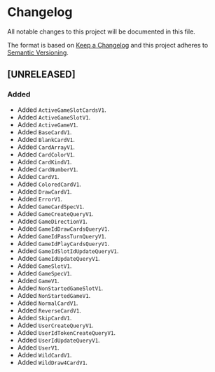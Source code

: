 # Changelog
All notable changes to this project will be documented in this file.

The format is based on [Keep a Changelog](http://keepachangelog.com/en/1.0.0/)
and this project adheres to [Semantic Versioning](http://semver.org/spec/v2.0.0.html).

<!--
## [UNRELEASED]

### Added
### Changed
### Deprecated
### Removed
### Fixed
### Security
### Docs
-->




## [UNRELEASED]

### Added
- Added `ActiveGameSlotCardsV1`.
- Added `ActiveGameSlotV1`.
- Added `ActiveGameV1`.
- Added `BaseCardV1`.
- Added `BlankCardV1`.
- Added `CardArrayV1`.
- Added `CardColorV1`.
- Added `CardKindV1`.
- Added `CardNumberV1`.
- Added `CardV1`.
- Added `ColoredCardV1`.
- Added `DrawCardV1`.
- Added `ErrorV1`.
- Added `GameCardSpecV1`.
- Added `GameCreateQueryV1`.
- Added `GameDirectionV1`.
- Added `GameIdDrawCardsQueryV1`.
- Added `GameIdPassTurnQueryV1`.
- Added `GameIdPlayCardsQueryV1`.
- Added `GameIdSlotIdUpdateQueryV1`.
- Added `GameIdUpdateQueryV1`.
- Added `GameSlotV1`.
- Added `GameSpecV1`.
- Added `GameV1`.
- Added `NonStartedGameSlotV1`.
- Added `NonStartedGameV1`.
- Added `NormalCardV1`.
- Added `ReverseCardV1`.
- Added `SkipCardV1`.
- Added `UserCreateQueryV1`.
- Added `UserIdTokenCreateQueryV1`.
- Added `UserIdUpdateQueryV1`.
- Added `UserV1`.
- Added `WildCardV1`.
- Added `WildDraw4CardV1`.



